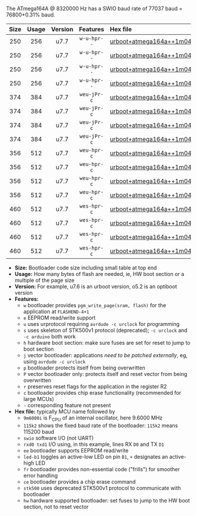 The ATmega164A @ 8320000 Hz has a SWIO baud rate of 77037 baud = 76800+0.31% baud.

|Size|Usage|Version|Features|Hex file|
|:-:|:-:|:-:|:-:|:--|
|250|256|u7.7|`w-u-hpr--`|[urboot+atmega164a++1m0400i++++9k6_swio_rxd0_txd1_led+b0_hw.hex](https://raw.githubusercontent.com/stefanrueger/urboot.hex/main/cores/mightycore/atmega164a/internal_oscillator/fint++1m0400_Hz/br++++9k6_bps/urboot+atmega164a++1m0400i++++9k6_swio_rxd0_txd1_led+b0_hw.hex)|
|250|256|u7.7|`w-u-hpr--`|[urboot+atmega164a++1m0400i++++9k6_swio_rxd0_txd1_led+b7_hw.hex](https://raw.githubusercontent.com/stefanrueger/urboot.hex/main/cores/mightycore/atmega164a/internal_oscillator/fint++1m0400_Hz/br++++9k6_bps/urboot+atmega164a++1m0400i++++9k6_swio_rxd0_txd1_led+b7_hw.hex)|
|250|256|u7.7|`w-u-hpr--`|[urboot+atmega164a++1m0400i++++9k6_swio_rxd2_txd3_led+b0_hw.hex](https://raw.githubusercontent.com/stefanrueger/urboot.hex/main/cores/mightycore/atmega164a/internal_oscillator/fint++1m0400_Hz/br++++9k6_bps/urboot+atmega164a++1m0400i++++9k6_swio_rxd2_txd3_led+b0_hw.hex)|
|250|256|u7.7|`w-u-hpr--`|[urboot+atmega164a++1m0400i++++9k6_swio_rxd2_txd3_led+b7_hw.hex](https://raw.githubusercontent.com/stefanrueger/urboot.hex/main/cores/mightycore/atmega164a/internal_oscillator/fint++1m0400_Hz/br++++9k6_bps/urboot+atmega164a++1m0400i++++9k6_swio_rxd2_txd3_led+b7_hw.hex)|
|374|384|u7.7|`weu-jPr-c`|[urboot+atmega164a++1m0400i++++9k6_swio_rxd0_txd1_ee_led+b0_fr_ce.hex](https://raw.githubusercontent.com/stefanrueger/urboot.hex/main/cores/mightycore/atmega164a/internal_oscillator/fint++1m0400_Hz/br++++9k6_bps/urboot+atmega164a++1m0400i++++9k6_swio_rxd0_txd1_ee_led+b0_fr_ce.hex)|
|374|384|u7.7|`weu-jPr-c`|[urboot+atmega164a++1m0400i++++9k6_swio_rxd0_txd1_ee_led+b7_fr_ce.hex](https://raw.githubusercontent.com/stefanrueger/urboot.hex/main/cores/mightycore/atmega164a/internal_oscillator/fint++1m0400_Hz/br++++9k6_bps/urboot+atmega164a++1m0400i++++9k6_swio_rxd0_txd1_ee_led+b7_fr_ce.hex)|
|374|384|u7.7|`weu-jPr-c`|[urboot+atmega164a++1m0400i++++9k6_swio_rxd2_txd3_ee_led+b0_fr_ce.hex](https://raw.githubusercontent.com/stefanrueger/urboot.hex/main/cores/mightycore/atmega164a/internal_oscillator/fint++1m0400_Hz/br++++9k6_bps/urboot+atmega164a++1m0400i++++9k6_swio_rxd2_txd3_ee_led+b0_fr_ce.hex)|
|374|384|u7.7|`weu-jPr-c`|[urboot+atmega164a++1m0400i++++9k6_swio_rxd2_txd3_ee_led+b7_fr_ce.hex](https://raw.githubusercontent.com/stefanrueger/urboot.hex/main/cores/mightycore/atmega164a/internal_oscillator/fint++1m0400_Hz/br++++9k6_bps/urboot+atmega164a++1m0400i++++9k6_swio_rxd2_txd3_ee_led+b7_fr_ce.hex)|
|356|512|u7.7|`weu-hpr-c`|[urboot+atmega164a++1m0400i++++9k6_swio_rxd0_txd1_ee_led+b0_fr_ce_hw.hex](https://raw.githubusercontent.com/stefanrueger/urboot.hex/main/cores/mightycore/atmega164a/internal_oscillator/fint++1m0400_Hz/br++++9k6_bps/urboot+atmega164a++1m0400i++++9k6_swio_rxd0_txd1_ee_led+b0_fr_ce_hw.hex)|
|356|512|u7.7|`weu-hpr-c`|[urboot+atmega164a++1m0400i++++9k6_swio_rxd0_txd1_ee_led+b7_fr_ce_hw.hex](https://raw.githubusercontent.com/stefanrueger/urboot.hex/main/cores/mightycore/atmega164a/internal_oscillator/fint++1m0400_Hz/br++++9k6_bps/urboot+atmega164a++1m0400i++++9k6_swio_rxd0_txd1_ee_led+b7_fr_ce_hw.hex)|
|356|512|u7.7|`weu-hpr-c`|[urboot+atmega164a++1m0400i++++9k6_swio_rxd2_txd3_ee_led+b0_fr_ce_hw.hex](https://raw.githubusercontent.com/stefanrueger/urboot.hex/main/cores/mightycore/atmega164a/internal_oscillator/fint++1m0400_Hz/br++++9k6_bps/urboot+atmega164a++1m0400i++++9k6_swio_rxd2_txd3_ee_led+b0_fr_ce_hw.hex)|
|356|512|u7.7|`weu-hpr-c`|[urboot+atmega164a++1m0400i++++9k6_swio_rxd2_txd3_ee_led+b7_fr_ce_hw.hex](https://raw.githubusercontent.com/stefanrueger/urboot.hex/main/cores/mightycore/atmega164a/internal_oscillator/fint++1m0400_Hz/br++++9k6_bps/urboot+atmega164a++1m0400i++++9k6_swio_rxd2_txd3_ee_led+b7_fr_ce_hw.hex)|
|460|512|u7.7|`wes-hpr-c`|[urboot+atmega164a++1m0400i++++9k6_swio_rxd0_txd1_ee_led+b0_fr_ce_stk500_hw.hex](https://raw.githubusercontent.com/stefanrueger/urboot.hex/main/cores/mightycore/atmega164a/internal_oscillator/fint++1m0400_Hz/br++++9k6_bps/urboot+atmega164a++1m0400i++++9k6_swio_rxd0_txd1_ee_led+b0_fr_ce_stk500_hw.hex)|
|460|512|u7.7|`wes-hpr-c`|[urboot+atmega164a++1m0400i++++9k6_swio_rxd0_txd1_ee_led+b7_fr_ce_stk500_hw.hex](https://raw.githubusercontent.com/stefanrueger/urboot.hex/main/cores/mightycore/atmega164a/internal_oscillator/fint++1m0400_Hz/br++++9k6_bps/urboot+atmega164a++1m0400i++++9k6_swio_rxd0_txd1_ee_led+b7_fr_ce_stk500_hw.hex)|
|460|512|u7.7|`wes-hpr-c`|[urboot+atmega164a++1m0400i++++9k6_swio_rxd2_txd3_ee_led+b0_fr_ce_stk500_hw.hex](https://raw.githubusercontent.com/stefanrueger/urboot.hex/main/cores/mightycore/atmega164a/internal_oscillator/fint++1m0400_Hz/br++++9k6_bps/urboot+atmega164a++1m0400i++++9k6_swio_rxd2_txd3_ee_led+b0_fr_ce_stk500_hw.hex)|
|460|512|u7.7|`wes-hpr-c`|[urboot+atmega164a++1m0400i++++9k6_swio_rxd2_txd3_ee_led+b7_fr_ce_stk500_hw.hex](https://raw.githubusercontent.com/stefanrueger/urboot.hex/main/cores/mightycore/atmega164a/internal_oscillator/fint++1m0400_Hz/br++++9k6_bps/urboot+atmega164a++1m0400i++++9k6_swio_rxd2_txd3_ee_led+b7_fr_ce_stk500_hw.hex)|

- **Size:** Bootloader code size including small table at top end
- **Usage:** How many bytes of flash are needed, ie, HW boot section or a multiple of the page size
- **Version:** For example, u7.6 is an urboot version, o5.2 is an optiboot version
- **Features:**
  + `w` bootloader provides `pgm_write_page(sram, flash)` for the application at `FLASHEND-4+1`
  + `e` EEPROM read/write support
  + `u` uses urprotocol requiring `avrdude -c urclock` for programming
  + `s` uses skeleton of STK500v1 protocol (deprecated); `-c urclock` and `-c arduino` both work
  + `h` hardware boot section: make sure fuses are set for reset to jump to boot section
  + `j` vector bootloader: applications *need to be patched externally*, eg, using `avrdude -c urclock`
  + `p` bootloader protects itself from being overwritten
  + `P` vector bootloader only: protects itself and reset vector from being overwritten
  + `r` preserves reset flags for the application in the register R2
  + `c` bootloader provides chip erase functionality (recommended for large MCUs)
  + `-` corresponding feature not present
- **Hex file:** typically MCU name followed by
  + `9m6000i` is F<sub>CPU</sub> of an internal oscillator, here 9.6000 MHz
  + `115k2` shows the fixed baud rate of the bootloader: `115k2` means 115200 baud
  + `swio` software I/O (not UART)
  + `rxd0 txd1` I/O using, in this example, lines RX `D0` and TX `D1`
  + `ee` bootloader supports EEPROM read/write
  + `led-b1` toggles an active-low LED on pin `B1`, `+` designates an active-high LED
  + `fr` bootloader provides non-essential code ("frills") for smoother error handling
  + `ce` bootloader provides a chip erase command
  + `stk500` uses deprecated STK500v1 protocol to communicate with bootloader
  + `hw` hardware supported bootloader: set fuses to jump to the HW boot section, not to reset vector
